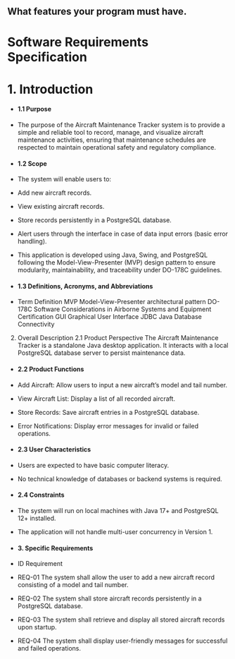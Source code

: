 ## What features your program must have.

# Software Requirements Specification

# 1. Introduction

- #### 1.1 Purpose

- The purpose of the Aircraft Maintenance Tracker system is to provide a simple and reliable tool to record, manage, and visualize aircraft maintenance activities, ensuring that maintenance schedules are respected to maintain operational safety and regulatory compliance.

- #### 1.2 Scope
- The system will enable users to:
- Add new aircraft records.
- View existing aircraft records. 
- Store records persistently in a PostgreSQL database.
- Alert users through the interface in case of data input errors (basic error handling).
- This application is developed using Java, Swing, and PostgreSQL following the Model-View-Presenter (MVP) design pattern to ensure modularity, maintainability, and traceability under DO-178C guidelines.

- #### 1.3 Definitions, Acronyms, and Abbreviations
- Term	Definition
MVP	Model-View-Presenter architectural pattern
DO-178C	Software Considerations in Airborne Systems and Equipment Certification
GUI	Graphical User Interface
JDBC	Java Database Connectivity

2. Overall Description
   2.1 Product Perspective
   The Aircraft Maintenance Tracker is a standalone Java desktop application.
   It interacts with a local PostgreSQL database server to persist maintenance data.

- #### 2.2 Product Functions
- Add Aircraft: Allow users to input a new aircraft’s model and tail number.
- View Aircraft List: Display a list of all recorded aircraft.
- Store Records: Save aircraft entries in a PostgreSQL database.
- Error Notifications: Display error messages for invalid or failed operations.

- #### 2.3 User Characteristics
- Users are expected to have basic computer literacy.
- No technical knowledge of databases or backend systems is required.

- #### 2.4 Constraints
- The system will run on local machines with Java 17+ and PostgreSQL 12+ installed.
- The application will not handle multi-user concurrency in Version 1.

- #### 3. Specific Requirements
- ID	Requirement
- REQ-01	The system shall allow the user to add a new aircraft record consisting of a model and tail number.
- REQ-02	The system shall store aircraft records persistently in a PostgreSQL database.
- REQ-03	The system shall retrieve and display all stored aircraft records upon startup.
- REQ-04	The system shall display user-friendly messages for successful and failed operations.